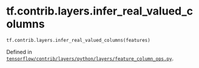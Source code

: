 <div itemscope itemtype="http://developers.google.com/ReferenceObject">
<meta itemprop="name" content="tf.contrib.layers.infer_real_valued_columns" />
<meta itemprop="path" content="Stable" />
</div>

# tf.contrib.layers.infer_real_valued_columns

``` python
tf.contrib.layers.infer_real_valued_columns(features)
```



Defined in [`tensorflow/contrib/layers/python/layers/feature_column_ops.py`](/code/stable/tensorflow/contrib/layers/python/layers/feature_column_ops.py).

